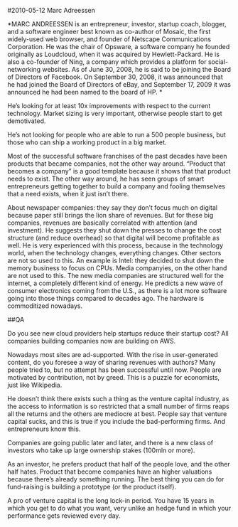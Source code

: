 #2010-05-12 Marc Adreessen

*MARC ANDREESSEN is an entrepreneur, investor, startup coach, blogger, and a software engineer best known as co-author of Mosaic, the first widely-used web browser, and founder of Netscape Communications Corporation. He was the chair of Opsware, a software company he founded originally as Loudcloud, when it was acquired by Hewlett-Packard. He is also a co-founder of Ning, a company which provides a platform for social-networking websites. As of June 30, 2008, he is said to be joining the Board of Directors of Facebook. On September 30, 2008, it was announced that he had joined the Board of Directors of eBay, and September 17, 2009 it was announced he had been named to the board of HP. *

He’s looking for at least 10x improvements with respect to the current technology. Market sizing is very important, otherwise people start to get demotivated.

He’s not looking for people who are able to run a 500 people business, but those who can ship a working product in a big market.

Most of the successful software franchises of the past decades have been products that became companies, not the other way around. “Product that becomes a company” is a good template because it shows that that product needs to exist. The other way around, he has seen groups of smart entrepreneurs getting together to build a company and fooling themselves that a need exists, when it just isn’t there.

About newspaper companies: they say they don’t focus much on digital because paper still brings the lion share of revenues. But for these big companies, revenues are basically correlated with attention (and investment). He suggests they shut down the presses to change the cost structure (and reduce overhead) so that digital will become profitable as well. He is very experienced with this process, because in the technology world, when the technology changes, everything changes. Other sectors are not so used to this. An example is Intel: they decided to shut down the memory business to focus on CPUs. Media companyies, on the other hand are not used to this. The new media companies are structured well for the internet, a completely different kind of energy.
He predicts a new wave of consumer electronics coming from the U.S., as there is a lot more software going into those things compared to decades ago. The hardware is commoditized nowadays.

##QA

Do you see new cloud providers help startups reduce their startup cost?
All companies building companies now are building on AWS.

Nowadays most sites are ad-supported. With the rise in user-generated content, do you foresee a way of sharing revenues with authors?
Many people tried to, but no attempt has been successful until now. People are motivated by contribution, not by greed. This is a puzzle for economists, just like Wikipedia.

He doesn’t think there exists such a thing as the venture capital industry, as the access to information is so restricted that a small number of firms reaps all the returns and the others are mediocre at best. People say that venture capital sucks, and this is true if you include the bad-performing firms. And entrepreneurs know this.

Companies are going public later and later, and there is a new class of investors who take up large ownership stakes (100mln or more).

As an investor, he prefers product that half of the people love, and the other half hates.
Product that become companies have an higher valuations because there’s already something running. The best thing you can do for fund-raising is building a prototype (or the product itself).

A pro of venture capital is the long lock-in period. You have 15 years in which you get to do what you want, very unlike an hedge fund in which your performance gets reviewed every day.